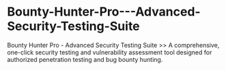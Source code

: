 # Bounty-Hunter-Pro---Advanced-Security-Testing-Suite
Bounty Hunter Pro - Advanced Security Testing Suite >> A comprehensive, one-click security testing and vulnerability assessment tool designed for authorized penetration testing and bug bounty hunting.
